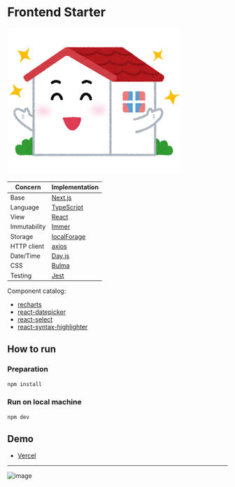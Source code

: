 # Frontend Starter

<img src="https://github.com/wtetsu/frontend-starter/blob/master/public/img/home.png" width="400" height="334">

| Concern      | Implementation                                            |
| ------------ | --------------------------------------------------------- |
| Base         | [Next.js](https://nextjs.org/)                            |
| Language     | [TypeScript](https://www.typescriptlang.org/)             |
| View         | [React](https://reactjs.org/)                             |
| Immutability | [Immer](https://github.com/immerjs/immer)                 |
| Storage      | [localForage](https://github.com/localForage/localForage) |
| HTTP client  | [axios](https://github.com/axios/axios)                   |
| Date/Time    | [Day.js](https://github.com/iamkun/dayjs)                 |
| CSS          | [Bulma](https://bulma.io/)                                |
| Testing      | [Jest](https://jestjs.io/)                                |

Component catalog:

- [recharts](https://recharts.org/)
- [react-datepicker](https://reactdatepicker.com/)
- [react-select](https://react-select.com/)
- [react-syntax-highlighter](https://github.com/conorhastings/react-syntax-highlighter)

## How to run

### Preparation

```
npm install
```

### Run on local machine

```
npm dev
```

## Demo

- [Vercel](https://web-frontend-starter.vercel.app/)

----

![image](https://user-images.githubusercontent.com/515948/86513257-9fb8dc00-be43-11ea-947e-adffc9072d85.png)
